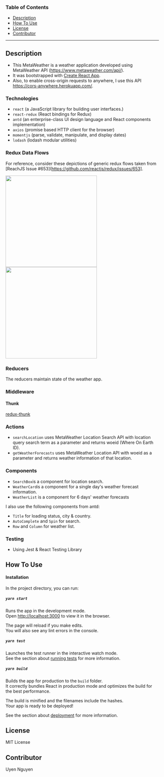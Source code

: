 ### Table of Contents
- [Description](#description)
- [How To Use](#how-to-use)
- [License](#license)
- [Contributor](#contributor)

---

## Description 
- This MetaWeather is a weather application developed using MetaWeather API (https://www.metaweather.com/api/).
- It was bootstrapped with [Create React App](https://github.com/facebook/create-react-app).
- Also, to enable cross-origin requests to anywhere, I use this API https://cors-anywhere.herokuapp.com/.

### Technologies
- `react` (a JavaScript library for building user interfaces.)
- `react-redux` (React bindings for Redux)
- `antd` (an enterprise-class UI design language and React components implementation)
- `axios` (promise based HTTP client for the browser)
- `momentjs` (parse, validate, manipulate, and display dates)
- `lodash` (lodash modular utilities)

### Redux Data Flows 
For reference, consider these depictions of generic redux flows taken from [ReachJS Issue #653](https://github.com/reactjs/redux/issues/653].

<img src=https://camo.githubusercontent.com/5aba89b6daab934631adffc1f301d17bb273268b/68747470733a2f2f73332e616d617a6f6e6177732e636f6d2f6d656469612d702e736c69642e65732f75706c6f6164732f3336343831322f696d616765732f323438343535322f415243482d5265647578322d7265616c2e676966 width="300">

<img src=https://camo.githubusercontent.com/9de527b9432cc9244dc600875b46b43311918b59/68747470733a2f2f73332e616d617a6f6e6177732e636f6d2f6d656469612d702e736c69642e65732f75706c6f6164732f3336343831322f696d616765732f323438343739302f415243482d5265647578322d657874656e6465642d7265616c2d6465636c657261746976652e676966 width="300">

### Reducers
The reducers maintain state of the weather app.

### Middleware

#### Thunk
[redux-thunk](https://github.com/gaearon/redux-thunk) 

### Actions
- `searchLocation` uses MetaWeather Location Search API with location query search term as a parameter and returns woeid (Where On Earth ID).
- `getWeatherForecasts` uses MetaWeather Location API with woeid as a parameter and returns weather information of that location.

### Components 
- `SearchBox`is a component for location search.
- `WeatherCard`is a component for a single day's weather forecast information.
- `WeatherList` is a component for 6 days' weather forecasts

I also use the following components from antd:
- `Title` for loading status, city & country.
- `AutoComplete` and `Spin` for search.
- `Row` and `Column` for weather list.

### Testing
- Using Jest & React Testing Library

## How To Use

#### Installation

In the project directory, you can run:

##### `yarn start`

Runs the app in the development mode.<br />
Open [http://localhost:3000](http://localhost:3000) to view it in the browser.

The page will reload if you make edits.<br />
You will also see any lint errors in the console.

##### `yarn test`

Launches the test runner in the interactive watch mode.<br />
See the section about [running tests](https://facebook.github.io/create-react-app/docs/running-tests) for more information.

##### `yarn build`

Builds the app for production to the `build` folder.<br />
It correctly bundles React in production mode and optimizes the build for the best performance.

The build is minified and the filenames include the hashes.<br />
Your app is ready to be deployed!

See the section about [deployment](https://facebook.github.io/create-react-app/docs/deployment) for more information.

## License 
MIT License 

## Contributor
Uyen Nguyen 
